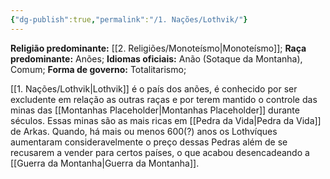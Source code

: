 ```yaml
---
{"dg-publish":true,"permalink":"/1. Nações/Lothvik/"}
---
```


 __Religião predominante:__ [[2. Religiões/Monoteísmo\|Monoteísmo]];
 __Raça predominante:__ Anões;
 __Idiomas oficiais:__ Anão (Sotaque da Montanha), Comum; 
 __Forma de governo:__ Totalitarismo;

[[1. Nações/Lothvik\|Lothvik]] é o país dos anões, é conhecido por ser excludente em relação as outras raças e por terem mantido o controle das minas das [[Montanhas Placeholder\|Montanhas Placeholder]] durante séculos. Essas minas são as mais ricas em [[Pedra da Vida\|Pedra da Vida]] de Arkas. Quando, há mais ou menos 600(?) anos os Lothvíques aumentaram consideravelmente o preço dessas Pedras além de se recusarem a vender para certos países, o que acabou desencadeando a [[Guerra da Montanha\|Guerra da Montanha]]. 